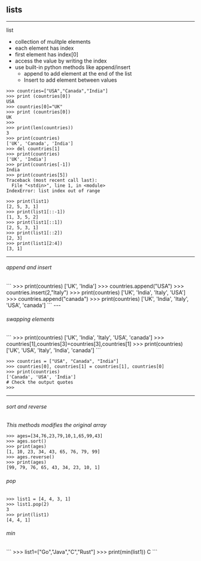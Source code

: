 ## lists
---

list 
- collection of mulitple elements
- each element has index
- first element has index[0]
- access the value by writing the index
- use built-in python methods like append/insert
    - append to add element at the end of the list
    - Insert to add element between values


```
>>> countries=["USA","Canada","India"]
>>> print (countries[0])
USA
>>> countries[0]="UK"
>>> print (countries[0])
UK
>>>
>>> print(len(countries))
3
>>> print(countries)
['UK', 'Canada', 'India']
>>> del countries[1]
>>> print(countries)
['UK', 'India']
>>> print(countries[-1])
India
>>> print(countries[5])
Traceback (most recent call last):
  File "<stdin>", line 1, in <module>
IndexError: list index out of range
``` 

```
>>> print(list1)
[2, 5, 3, 1]
>>> print(list1[::-1])
[1, 3, 5, 2]
>>> print(list1[::1])
[2, 5, 3, 1]
>>> print(list1[::2])
[2, 3]
>>> print(list1[2:4])
[3, 1]
```
---
<h6> append and insert</h6>
```
>>> print(countries)
['UK', 'India']
>>> countries.append("USA")
>>> countries.insert(2,"Italy")
>>> print(countries)
['UK', 'India', 'Italy', 'USA']
>>> countries.append("canada")
>>> print(countries)
['UK', 'India', 'Italy', 'USA', 'canada']
```
---
<h6> swapping elements</h6>
```
>>> print(countries)
['UK', 'India', 'Italy', 'USA', 'canada']
>>> countries[1],countries[3]=countries[3],countries[1]
>>> print(countries)
['UK', 'USA', 'Italy', 'India', 'canada']
```

```
>>> countries = ["USA", "Canada", "India"]
>>> countries[0], countries[1] = countries[1], countries[0]
>>> print(countries)
['Canada', 'USA', 'India']
# Check the output quotes
>>> 
```
---
<h6>sort and reverse</h6>

_This methods modifies the original array_
```
>>> ages=[34,76,23,79,10,1,65,99,43]
>>> ages.sort()
>>> print(ages)
[1, 10, 23, 34, 43, 65, 76, 79, 99]
>>> ages.reverse()
>>> print(ages)
[99, 79, 76, 65, 43, 34, 23, 10, 1]
```

<h6>pop</h6>

```
>>> list1 = [4, 4, 3, 1]
>>> list1.pop(2)
3
>>> print(list1)
[4, 4, 1]
```

<h6>min</h6>
```
>>> list1=["Go","Java","C","Rust"]
>>> print(min(list1))
C
```
